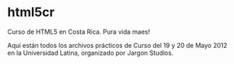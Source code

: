 html5cr
=======

Curso de HTML5 en Costa Rica. Pura vida maes!

Aquí están todos los archivos prácticos de Curso del 19 y 20 de Mayo 2012 en la Universidad Latina, organizado por Jargon Studios.